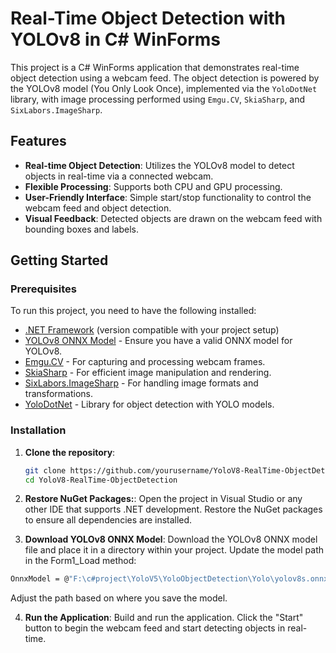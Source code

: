 # Real-Time Object Detection with YOLOv8 in C# WinForms

This project is a C# WinForms application that demonstrates real-time object detection using a webcam feed. The object detection is powered by the YOLOv8 model (You Only Look Once), implemented via the `YoloDotNet` library, with image processing performed using `Emgu.CV`, `SkiaSharp`, and `SixLabors.ImageSharp`.

## Features

- **Real-time Object Detection**: Utilizes the YOLOv8 model to detect objects in real-time via a connected webcam.
- **Flexible Processing**: Supports both CPU and GPU processing.
- **User-Friendly Interface**: Simple start/stop functionality to control the webcam feed and object detection.
- **Visual Feedback**: Detected objects are drawn on the webcam feed with bounding boxes and labels.

## Getting Started

### Prerequisites

To run this project, you need to have the following installed:

- [.NET Framework](https://dotnet.microsoft.com/) (version compatible with your project setup)
- [YOLOv8 ONNX Model](https://github.com/ultralytics/yolov5/releases) - Ensure you have a valid ONNX model for YOLOv8.
- [Emgu.CV](https://www.emgu.com/wiki/index.php/Main_Page) - For capturing and processing webcam frames.
- [SkiaSharp](https://github.com/mono/SkiaSharp) - For efficient image manipulation and rendering.
- [SixLabors.ImageSharp](https://github.com/SixLabors/ImageSharp) - For handling image formats and transformations.
- [YoloDotNet](https://github.com/alexeygrigorev/YoloDotNet) - Library for object detection with YOLO models.

### Installation

1. **Clone the repository**:
   ```bash
   git clone https://github.com/yourusername/YoloV8-RealTime-ObjectDetection.git
   cd YoloV8-RealTime-ObjectDetection

2. **Restore NuGet Packages:**:
Open the project in Visual Studio or any other IDE that supports .NET development. Restore the NuGet packages to ensure all dependencies are installed.

3. **Download YOLOv8 ONNX Model**: Download the YOLOv8 ONNX model file and place it in a directory within your project. Update the model path in the Form1_Load method:
```bash
OnnxModel = @"F:\c#project\YoloV5\YoloObjectDetection\Yolo\yolov8s.onnx";
```
Adjust the path based on where you save the model.

4. **Run the Application**: Build and run the application. Click the "Start" button to begin the webcam feed and start detecting objects in real-time.